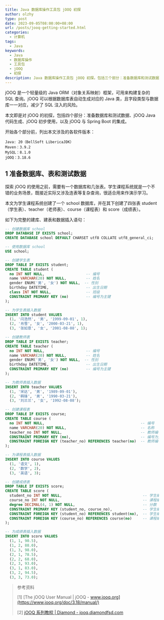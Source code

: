 ```yaml
---
title: Java 数据库操作工具包 jOOQ 初探
author: olzhy
type: post
date: 2023-09-05T08:00:00+08:00
url: /posts/jooq-getting-started.html
categories:
  - 计算机
tags:
  - Java
keywords:
  - Java
  - 数据库操作
  - 工具包
  - jOOQ
  - 初探
description: Java 数据库操作工具包 jOOQ 初探。包括三个部分：准备数据库和测试数据、使用 jOOQ 生成 POJO 类，以及 jOOQ 与 Spring Boot 的集成。
---
```


jOOQ 是一个轻量级的 Java ORM（对象关系映射）框架，可用来构建复杂的 SQL 查询。jOOQ 可以根据数据库表自动生成对应的 Java 类，且字段类型与数据库一一对应，减少了 SQL 注入的风险。

本文即是对 jOOQ 的初探，包括四个部分：准备数据库和测试数据、jOOQ Java 代码生成、jOOQ 初步使用，以及 jOOQ 与 Spring Boot 的集成。

开始各个部分前，列出本文涉及的各软件版本：

```text
Java: 20（BellSoft LibericaJDK）
Maven：3.9.2
MySQL：8.1.0
jOOQ：3.18.6
```

## 1 准备数据库、表和测试数据

探索 jOOQ 的使用之前，需要有一个数据库和几张表。学生课程系统就是一个不错的业务场景，既接近实际又涉及连表等复杂查询，很适合用来作演示学习。

本文为学生课程系统创建了一个 school 数据库，并在其下创建了四张表 student（学生表）、teacher（老师表）、course（课程表）和 score（成绩表）。

如下为完整的建库、建表和数据插入语句：

```sql
-- 创建数据库 school
DROP DATABASE IF EXISTS school;
CREATE DATABASE school DEFAULT CHARSET utf8 COLLATE utf8_general_ci;

-- 使用数据库 school
USE school;

-- 创建学生表
DROP TABLE IF EXISTS student;
CREATE TABLE student (
  no INT NOT NULL,                   -- 编号
  name VARCHAR(20) NOT NULL,         -- 姓名
  gender ENUM('男', '女') NOT NULL,  -- 性别
  birthday DATETIME,                 -- 出生日期
  class INT NOT NULL,                -- 班级
  CONSTRAINT PRIMARY KEY (no)        -- 编号为主键
);

-- 为学生表插入数据
INSERT INTO student VALUES
  (1, '闫浩然', '男', '1999-09-01', 1),
  (2, '肖雪', '女', '2000-03-21', 1),
  (3, '张如意', '女', '2001-08-08', 1);

-- 创建教师表
DROP TABLE IF EXISTS teacher;
CREATE TABLE teacher (
  no INT NOT NULL,                   -- 编号
  name VARCHAR(20) NOT NULL,         -- 姓名
  gender ENUM('男', '女') NOT NULL,  -- 性别
  birthday DATETIME,                 -- 出生日期
  CONSTRAINT PRIMARY KEY (no)        -- 编号为主键
);

-- 为教师表插入数据
INSERT INTO teacher VALUES
  (1, '宋达', '男', '1989-09-01'),
  (2, '韩锋', '男', '1990-03-21'),
  (3, '刘兰兰', '女', '1992-08-08');

-- 创建课程表
DROP TABLE IF EXISTS course;
CREATE TABLE course (
  no INT NOT NULL,                                            -- 编号
  name VARCHAR(20) NOT NULL,                                  -- 名称
  teacher_no INT NOT NULL,                                    -- 教师编号
  CONSTRAINT PRIMARY KEY (no),                                -- 编号为主键
  CONSTRAINT FOREIGN KEY (teacher_no) REFERENCES teacher(no)  -- 教师编号为外键
);

-- 为课程表插入数据
INSERT INTO course VALUES
  (1, '语文', 1),
  (2, '数学', 2),
  (3, '英语', 3);

-- 创建成绩表
DROP TABLE IF EXISTS score;
CREATE TABLE score (
  student_no INT NOT NULL,                                     -- 学生编号
  course_no INT NOT NULL,                                      -- 课程编号
  degree DECIMAL(4, 1) NOT NULL,                               -- 分数
  CONSTRAINT PRIMARY KEY (student_no, course_no),              -- 学生编号与课程编号为联合主键
  CONSTRAINT FOREIGN KEY (student_no) REFERENCES student(no),  -- 学生编号为外键
  CONSTRAINT FOREIGN KEY (course_no) REFERENCES course(no)     -- 课程编号为外键
);

-- 为成绩表插入数据
INSERT INTO score VALUES
  (1, 1, 90.5),
  (1, 2, 88.0),
  (1, 3, 98.0),
  (2, 1, 78.5),
  (2, 2, 68.0),
  (2, 3, 93.0),
  (3, 1, 83.0),
  (3, 2, 94.5),
  (3, 3, 73.0);
```

> 参考资料
>
> [1] [The jOOQ User Manual | jOOQ - www.jooq.org](https://www.jooq.org/doc/3.18/manual/)
>
> [2] [jOOQ 系列教程 | Diamond - jooq.diamondfsd.com](https://jooq.diamondfsd.com/)
